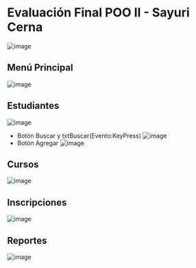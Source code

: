 # Evaluación Final POO II - Sayuri Cerna
![image](https://github.com/user-attachments/assets/d8b217b4-aafe-4c4e-a282-ef99ecc57854)


## Menú Principal
![image](https://github.com/user-attachments/assets/c1ec8638-678b-42e2-88c4-96231036fd2e)

## Estudiantes
![image](https://github.com/user-attachments/assets/078df080-8722-4106-997c-966f581c3b23)
- Botón Buscar y txtBuscar(Evento:KeyPress)
  ![image](https://github.com/user-attachments/assets/3cb8ee10-ee55-4c22-89d5-f7fbe79b28a2)
- Botón Agregar
  ![image](https://github.com/user-attachments/assets/40b965e4-4a5f-4ff6-8e17-d4a80c986068)

## Cursos
![image](https://github.com/user-attachments/assets/a57bcebd-de01-4f55-8a1d-4110ebb1b55a)

## Inscripciones
![image](https://github.com/user-attachments/assets/5b4ca50b-0a60-4711-8c09-edf1ce065423)

## Reportes
![image](https://github.com/user-attachments/assets/3020d922-0eee-47d1-a5bc-adfa55efd4f3)
